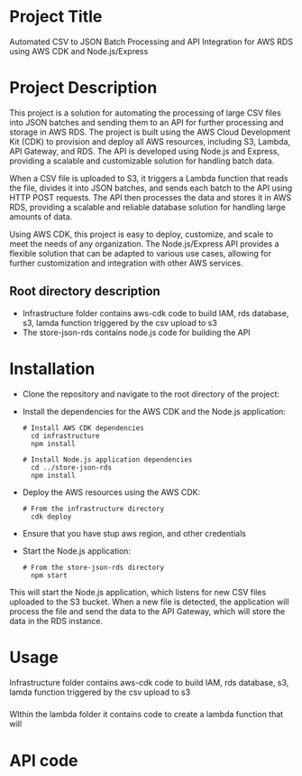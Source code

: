 # Project Title
Automated CSV to JSON Batch Processing and API Integration for AWS RDS using AWS CDK and Node.js/Express

# Project Description
This project is a solution for automating the processing of large CSV files into JSON batches and sending them to an API for further processing and storage in AWS RDS. The project is built using the AWS Cloud Development Kit (CDK) to provision and deploy all AWS resources, including S3, Lambda, API Gateway, and RDS. The API is developed using Node.js and Express, providing a scalable and customizable solution for handling batch data.

When a CSV file is uploaded to S3, it triggers a Lambda function that reads the file, divides it into JSON batches, and sends each batch to the API using HTTP POST requests. The API then processes the data and stores it in AWS RDS, providing a scalable and reliable database solution for handling large amounts of data.

Using AWS CDK, this project is easy to deploy, customize, and scale to meet the needs of any organization. The Node.js/Express API provides a flexible solution that can be adapted to various use cases, allowing for further customization and integration with other AWS services.

## Root directory description
* Infrastructure folder contains aws-cdk code to build IAM, rds database, s3, lamda function triggered by the csv upload to s3
* The store-json-rds contains node.js code for building the API


# Installation
  * Clone the repository and navigate to the root directory of the project:
  * Install the dependencies for the AWS CDK and the Node.js application:
    ```
    # Install AWS CDK dependencies
      cd infrastructure
      npm install

    # Install Node.js application dependencies
      cd ../store-json-rds
      npm install
    ```
    
  * Deploy the AWS resources using the AWS CDK:
    ```
    # From the infrastructure directory
      cdk deploy
    ```
    
  * Ensure that you have stup aws region, and other credentials
  * Start the Node.js application:
    ```
    # From the store-json-rds directory
      npm start
    ```
This will start the Node.js application, which listens for new CSV files uploaded to the S3 bucket. When a new file is detected, the application will process the file and send the data to the API Gateway, which will store the data in the RDS instance.


# Usage
Infrastructure folder contains aws-cdk code to build IAM, rds database, s3, lamda function triggered by the csv upload to s3

### 
WIthin the lambda folder it contains code to create a lambda function that will 
# API code
